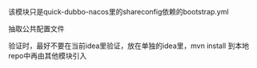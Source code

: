 该模块只是quick-dubbo-nacos里的shareconfig依赖的bootstrap.yml

抽取公共配置文件

验证时，最好不要在当前idea里验证，放在单独的idea里，mvn install 到本地repo中再由其他模块引入